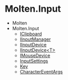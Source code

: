 ﻿# Molten.Input  
* Molten  
* Molten.Input  
    *  [IClipboard](/Molten.Input/Molten/Input/IClipboard.md)  
    *  [IInputManager](/Molten.Input/Molten/Input/IInputManager.md)  
    *  [IInputDevice](/Molten.Input/Molten/Input/IInputDevice.md)  
    *  [IInputDevice&lt;T&gt;](/Molten.Input/Molten/Input/IInputDevice&lt;T&gt;.md)  
    *  [IMouseDevice](/Molten.Input/Molten/Input/IMouseDevice.md)  
    *  [InputSettings](/Molten.Input/Molten/Input/InputSettings.md)  
    *  [Key](/Molten.Input/Molten/Input/Key.md)  
    *  [CharacterEventArgs](/Molten.Input/Molten/Input/CharacterEventArgs.md)